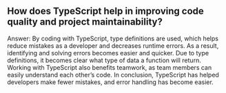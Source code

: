## How does TypeScript help in improving code quality and project maintainability?
Answer: By coding with TypeScript, type definitions are used, which helps reduce mistakes as a developer and decreases runtime errors. As a result, identifying and solving errors becomes easier and quicker. Due to type definitions, it becomes clear what type of data a function will return. Working with TypeScript also benefits teamwork, as team members can easily understand each other’s code. In conclusion, TypeScript has helped developers make fewer mistakes, and error handling has become easier.
